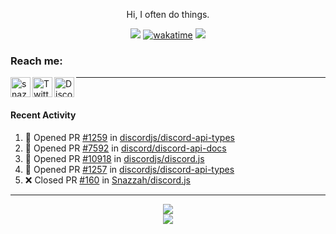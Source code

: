

<div align=center>

Hi, I often do things.

![](https://komarev.com/ghpvc/?username=Snazzah&label=profile+views&color=fc2929) [![wakatime](https://wakatime.com/badge/user/eae27c19-37ad-4824-a6fc-801fed66e5b2.svg)](https://wakatime.com/@eae27c19-37ad-4824-a6fc-801fed66e5b2)
![](https://hit.yhype.me/github/profile?account_id=7025343)
  
</div>

[website]: https://snazzah.com/
[twitter]: https://twitter.com/Snazzah
[discord]: https://snaz.in/discord
[twitch]: https://twitch.tv/SnazzahGuy


### Reach me:

[<img align="left" alt="snazzah.com" width="32px" src="https://api.iconify.design/bi:globe.svg?color=%23fc2929&height=32" />][website]
[<img align="left" alt="Twitter" width="32px" src="https://api.iconify.design/simple-icons:twitter.svg?color=%23fc2929&height=32" />][twitter]
[<img align="left" alt="Discord" width="32px" src="https://api.iconify.design/simple-icons:discord.svg?color=%23fc2929&height=32" />][discord]

---

<br/>



####  Recent Activity

<!--START_SECTION:activity-->
1. 💪 Opened PR [#1259](https://github.com/discordjs/discord-api-types/pull/1259) in [discordjs/discord-api-types](https://github.com/discordjs/discord-api-types)
2. 💪 Opened PR [#7592](https://github.com/discord/discord-api-docs/pull/7592) in [discord/discord-api-docs](https://github.com/discord/discord-api-docs)
3. 💪 Opened PR [#10918](https://github.com/discordjs/discord.js/pull/10918) in [discordjs/discord.js](https://github.com/discordjs/discord.js)
4. 💪 Opened PR [#1257](https://github.com/discordjs/discord-api-types/pull/1257) in [discordjs/discord-api-types](https://github.com/discordjs/discord-api-types)
5. ❌ Closed PR [#160](https://github.com/Snazzah/discord.js/pull/160) in [Snazzah/discord.js](https://github.com/Snazzah/discord.js)
<!--END_SECTION:activity-->

---

<div align="center">
  <img align="center" src="https://github-readme-stats.vercel.app/api?username=Snazzah&show_icons=true&count_private=true&hide_border=true&icon_color=fff&bg_color=852121&title_color=fff&text_color=fff" />
</div>
<div align="center">
  <a href="https://wakatime.com/@Snazzah">
    <img align="center" src="https://github-readme-stats.vercel.app/api/wakatime?username=Snazzah&layout=compact&custom_title=Weekly%20Development%20Breakdown&hide_border=true&icon_color=fff&bg_color=852121&title_color=fff&text_color=fff" />
  </a>
</div>
